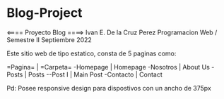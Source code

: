 # Blog-Project
<==== Proyecto Blog ====>
Ivan E. De la Cruz Perez
Programacion Web / Semestre II
Septiembre 2022

Este sitio web de tipo estatico, consta de 5 paginas como:

=Pagina=   | =Carpeta=
-Homepage  | Homepage
-Nosotros  | About Us
-Posts     | Posts
--Post I   | Main Post
-Contacto  | Contact

Pd: Posee responsive design para dispostivos con un ancho de 375px